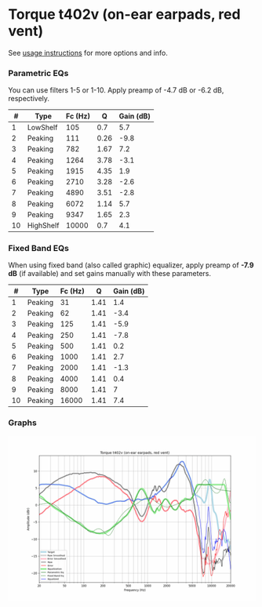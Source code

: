 # Torque t402v (on-ear earpads, red vent)
See [usage instructions](https://github.com/jaakkopasanen/AutoEq#usage) for more options and info.

### Parametric EQs
You can use filters 1-5 or 1-10. Apply preamp of -4.7 dB or -6.2 dB, respectively.

|   # | Type      |   Fc (Hz) |    Q |   Gain (dB) |
|-----|-----------|-----------|------|-------------|
|   1 | LowShelf  |       105 | 0.7  |         5.7 |
|   2 | Peaking   |       111 | 0.26 |        -9.8 |
|   3 | Peaking   |       782 | 1.67 |         7.2 |
|   4 | Peaking   |      1264 | 3.78 |        -3.1 |
|   5 | Peaking   |      1915 | 4.35 |         1.9 |
|   6 | Peaking   |      2710 | 3.28 |        -2.6 |
|   7 | Peaking   |      4890 | 3.51 |        -2.8 |
|   8 | Peaking   |      6072 | 1.14 |         5.7 |
|   9 | Peaking   |      9347 | 1.65 |         2.3 |
|  10 | HighShelf |     10000 | 0.7  |         4.1 |

### Fixed Band EQs
When using fixed band (also called graphic) equalizer, apply preamp of **-7.9 dB** (if available) and set gains manually with these parameters.

|   # | Type    |   Fc (Hz) |    Q |   Gain (dB) |
|-----|---------|-----------|------|-------------|
|   1 | Peaking |        31 | 1.41 |         1.4 |
|   2 | Peaking |        62 | 1.41 |        -3.4 |
|   3 | Peaking |       125 | 1.41 |        -5.9 |
|   4 | Peaking |       250 | 1.41 |        -7.8 |
|   5 | Peaking |       500 | 1.41 |         0.2 |
|   6 | Peaking |      1000 | 1.41 |         2.7 |
|   7 | Peaking |      2000 | 1.41 |        -1.3 |
|   8 | Peaking |      4000 | 1.41 |         0.4 |
|   9 | Peaking |      8000 | 1.41 |         7   |
|  10 | Peaking |     16000 | 1.41 |         7.4 |

### Graphs
![](./Torque%20t402v%20(on-ear%20earpads,%20red%20vent).png)
